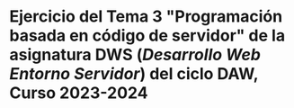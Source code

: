 # Ejercicio del Tema 3 "Programación basada en código de servidor" de la asignatura **DWS** (*Desarrollo Web Entorno Servidor*) del ciclo DAW, Curso 2023-2024
